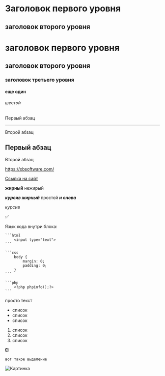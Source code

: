 Заголовок первого уровня
========================
заголовок второго уровня
-----------------------------------
# заголовок первого уровня
## заголовок второго уровня
### заголовок третьего уровня
#### еще один
###### шестой
Первый абзац
***
Второй абзац

Первый абзац
---
Второй абзац

<https://xbsoftware.com/>

[Ссылка на сайт](https://xbsoftware.com/)

**жирный** нежирый

***курсив жирный*** простой ___и снова___

*курсив*

:white_check_mark:

  Язык кода внутри блока:

    ```html
        <input type="text">
    ```

    ```css
        body {
            margin: 0;
            padding: 0;
        }
    ```

    ```php
        <?php phpinfo();?>
    ```

просто текст

+ список
+ список
+ список

1. список
2. список
3. список

:negative_squared_cross_mark:

`вот такое выделение`

![Картинка](https://c.pxhere.com/images/b9/b2/ebd33d53fa2792b924dc09dad3f7-1632073.png!d) 

